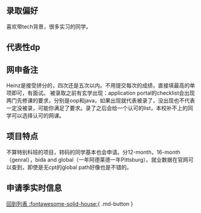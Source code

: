 ## 录取偏好
喜欢带tech背景，很多实习的同学。
## 代表性dp

## 网申备注
Heinz是接受拼分的，四次还是五次以内。不用提交每次的成绩，直接填最高的单项即可，有面试。
被录取之前有玄学出现：application portal的checklist会出现两门先修课的要求，分别是oop和java，如果出现就代表被录了，没出现也不代表一定没被录，可能你满足了要求。录了之后会给一个认可的list，本校补不上的同学可以选择认可的网课。

## 项目特点
不算特别科班的项目，转码的同学基本也会申请。分12-month，16-month（genral），bida and global（一年阿德莱德一年Pittsburg）。就业数据在官网可以查到，即使是无cpt的global path好像也是不错的。

## 申请季实时信息

[回到列表 :fontawesome-solid-house:](选校梯度.md){ .md-button }
